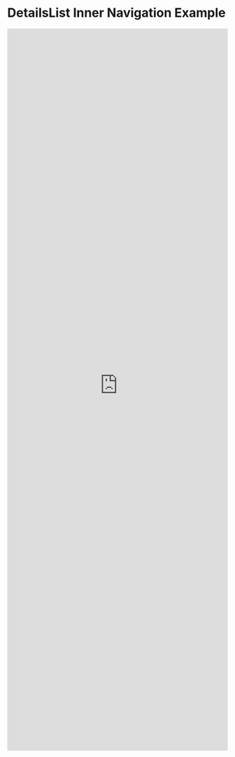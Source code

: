 # DetailsList Inner Navigation Example

<iframe 
    title='DetailsList Inner Navigation Example'
    src='https://fabricweb.z5.web.core.windows.net/pr-deploy-site/refs/heads/master/fabric-website-resources/dist/index.html#/examples/detailslist/innernavigation?docsExample=true'
    frameborder='no'
    height='1650'
    style='width: 100%;'
>